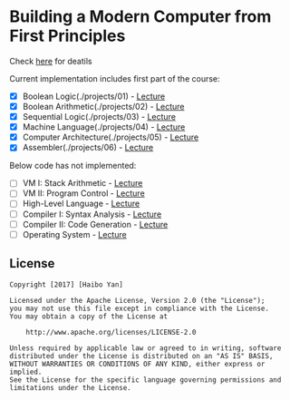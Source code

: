 # Building a Modern Computer from First Principles

Check [here](http://nand2tetris.org) for deatils

Current implementation includes first part of the course:

* [X] Boolean Logic(./projects/01) - [Lecture](http://nand2tetris.org/01.php)
* [X] Boolean Arithmetic(./projects/02) - [Lecture](http://nand2tetris.org/02.php)
* [X] Sequential Logic(./projects/03) - [Lecture](http://nand2tetris.org/03.php)
* [X] Machine Language(./projects/04) - [Lecture](http://nand2tetris.org/04.php)
* [X] Computer Architecture(./projects/05) - [Lecture](http://nand2tetris.org/05.php)
* [X] Assembler(./projects/06) - [Lecture](http://nand2tetris.org/06.php)

Below code has not implemented:

* [ ] VM I: Stack Arithmetic - [Lecture](http://nand2tetris.org/07.php)
* [ ] VM II: Program Control - [Lecture](http://nand2tetris.org/08.php)
* [ ] High-Level Language - [Lecture](http://nand2tetris.org/09.php)
* [ ] Compiler I: Syntax Analysis - [Lecture](http://nand2tetris.org/10.php)
* [ ] Compiler II: Code Generation - [Lecture](http://nand2tetris.org/11.php)
* [ ] Operating System - [Lecture](http://nand2tetris.org/12.php)

## License

    Copyright [2017] [Haibo Yan]

    Licensed under the Apache License, Version 2.0 (the "License");
    you may not use this file except in compliance with the License.
    You may obtain a copy of the License at

        http://www.apache.org/licenses/LICENSE-2.0

    Unless required by applicable law or agreed to in writing, software
    distributed under the License is distributed on an "AS IS" BASIS,
    WITHOUT WARRANTIES OR CONDITIONS OF ANY KIND, either express or implied.
    See the License for the specific language governing permissions and
    limitations under the License.


